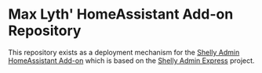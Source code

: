 # Max Lyth' HomeAssistant Add-on Repository

This repository exists as a deployment mechanism for the [Shelly Admin HomeAssistant Add-on](https://github.com/maxlyth/hassio-addons/tree/main/shelly-admin) which is based on the [Shelly Admin Express](https://github.com/maxlyth/shelly-admin-express) project.